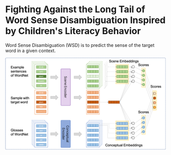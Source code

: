 # Fighting Against the Long Tail of Word Sense Disambiguation Inspired by Children's Literacy Behavior

Word Sense Disambiguation (WSD) is to predict the sense of the target word in a given context.


![模型结构图](https://github.com/yboys0504/wsd/blob/main/model.png)



